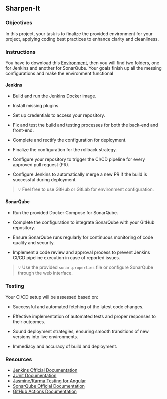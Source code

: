 ## Sharpen-It

### Objectives

In this project, your task is to finalize the provided environment for your project, applying coding best practices to enhance clarity and cleanliness.

### Instructions

You have to download this [Environment](./env.zip), then you will find two folders, one for Jenkins and another for SonarQube. Your goals finish up all the messing configurations and make the environment functional

#### Jenkins

- Build and run the Jenkins Docker image.

- Install missing plugins.

- Set up credentials to access your repository.

- Fix and test the build and testing processes for both the back-end and front-end.

- Complete and rectify the configuration for deployment.

- Finalize the configuration for the rollback strategy.

- Configure your repository to trigger the CI/CD pipeline for every approved pull request (PR).

- Configure Jenkins to automatically merge a new PR if the build is successful during deployment.

> 💡 Feel free to use GitHub or GitLab for environment configuration.

#### SonarQube

- Run the provided Docker Compose for SonarQube.

- Complete the configuration to integrate SonarQube with your GitHub repository.

- Ensure SonarQube runs regularly for continuous monitoring of code quality and security.

- Implement a code review and approval process to prevent Jenkins CI/CD pipeline execution in case of reported issues.

> 💡 Use the provided `sonar.properties` file or configure SonarQube through the web interface.

### Testing

Your CI/CD setup will be assessed based on:

- Successful and automated fetching of the latest code changes.

- Effective implementation of automated tests and proper responses to their outcomes.

- Sound deployment strategies, ensuring smooth transitions of new versions into live environments.

- Immediacy and accuracy of build and deployment.

### Resources

- [Jenkins Official Documentation](https://www.jenkins.io/doc/)
- [JUnit Documentation](https://junit.org/junit5/docs/current/user-guide/)
- [Jasmine/Karma Testing for Angular](https://angular.io/guide/testing)
- [SonarQube Official Documentation](https://docs.sonarqube.org/latest/)
- [GitHub Actions Documentation](https://docs.github.com/en/actions)
